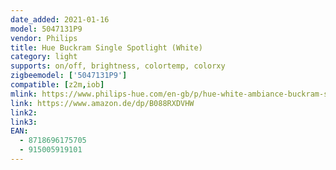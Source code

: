 ```yaml
---
date_added: 2021-01-16
model: 5047131P9
vendor: Philips
title: Hue Buckram Single Spotlight (White)
category: light
supports: on/off, brightness, colortemp, colorxy
zigbeemodel: ['5047131P9']
compatible: [z2m,iob]
mlink: https://www.philips-hue.com/en-gb/p/hue-white-ambiance-buckram-single-spotlight-ext/5047131P9
link: https://www.amazon.de/dp/B088RXDVHW
link2: 
link3: 
EAN: 
  - 8718696175705
  - 915005919101
---
```

